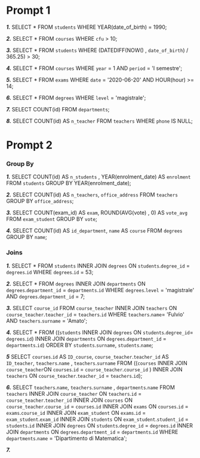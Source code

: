 # Prompt 1

***1.*** 
SELECT *
FROM `students` WHERE YEAR(date_of_birth) = 1990;

***2.*** 
SELECT *
FROM `courses` WHERE `cfu` > 10;

***3.***
SELECT *
FROM `students`
WHERE (DATEDIFF(NOW() , `date_of_birth`) / 365.25) > 30;

***4.***
SELECT *
FROM `courses`
WHERE `year` = 1 AND `period` = 'I semestre';

***5.***
SELECT *
FROM `exams`
WHERE `date` = '2020-06-20' AND HOUR(hour) >= 14;

***6.***
SELECT *
FROM `degrees`
WHERE `level` = 'magistrale';

***7.***
SELECT COUNT(id)
FROM `departments`;

***8.***
SELECT COUNT(id) AS `n_teacher`
FROM `teachers`
WHERE `phone` IS NULL;


# Prompt 2

### Group By

***1.***
SELECT COUNT(id) AS `n_students` ,
YEAR(enrolment_date) AS `enrolment`
FROM `students`
GROUP BY YEAR(enrolment_date);


***2.***
SELECT COUNT(id) AS `n_teachers`,
`office_address`
FROM `teachers`
GROUP BY `office_address`;

***3.***
SELECT COUNT(exam_id) AS `exam`,
ROUND(AVG(vote) , 0) AS `vote_avg`
FROM `exam_student`
GROUP BY `vote`;

***4.***
SELECT COUNT(id) AS `id_department`,
`name` AS `course`
FROM `degrees`
GROUP BY `name`;

### Joins

***1.*** SELECT *
FROM `students`
INNER JOIN `degrees` ON `students`.`degree_id` = `degrees`.`id` WHERE `degrees`.`id` = 53;


***2.*** SELECT *
FROM `degrees`
INNER JOIN `departments` ON `degrees`.`department_id` = `departments`.`id`
WHERE `degrees`.`level` = 'magistrale' AND `degrees`.`department_id` = 7;


***3.***
SELECT `course_id`
FROM `course_teacher`
INNER JOIN `teachers` ON `course_teacher`.`teacher_id` = `teachers`.`id` WHERE `teachers`.`name`= 'Fulvio' AND `teachers`.`surname` = 'Amato';

***4.*** 
SELECT * 
FROM ((`students` 
INNER JOIN `degrees` ON `students`.`degree_id`= `degrees`.`id`) INNER JOIN `departments` ON `degrees`.`department_id` = `departments`.`id`)
ORDER BY `students`.`surname`, `students`.`name`;

***5***
SELECT
`courses`.`id` AS `ID_course`,
`course_teacher`.`teacher_id` AS `ID_teacher`,
`teachers`.`name` , `teachers`.`surname`
FROM ((`courses`
INNER JOIN `course_teacher`ON `courses`.`id` = `course_teacher`.`course_id` )
INNER JOIN `teachers` ON `course_teacher`.`teacher_id` = `teachers`.`id`);

***6.*** 
SELECT `teachers`.`name`, `teachers`.`surname` , `departments`.`name` 
FROM `teachers`
INNER JOIN `course_teacher` ON `teachers`.`id` = `course_teacher`.`teacher_id`
INNER JOIN `courses` ON `course_teacher`.`course_id` = `courses`.`id`
INNER JOIN `exams` ON `courses`.`id` = `exams`.`course_id`
INNER JOIN `exam_student` ON `exams`.`id` = `exam_student`.`exam_id`
INNER JOIN `students` ON `exam_student`.`student_id` = `students`.`id`
INNER JOIN `degrees` ON `students`.`degree_id` = `degrees`.`id`
INNER JOIN `departments` ON `degrees`.`department_id` = `departments`.`id`
WHERE `departments`.`name` = 'Dipartimento di Matematica';

***7.*** 